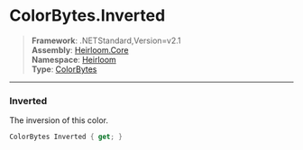 # ColorBytes.Inverted

> **Framework**: .NETStandard,Version=v2.1  
> **Assembly**: [Heirloom.Core][0]  
> **Namespace**: [Heirloom][0]  
> **Type**: [ColorBytes][1]  

--------------------------------------------------------------------------------

### Inverted

The inversion of this color.

```cs
ColorBytes Inverted { get; }
```

[0]: ..\Heirloom.Core.md
[1]: Heirloom.ColorBytes.md
